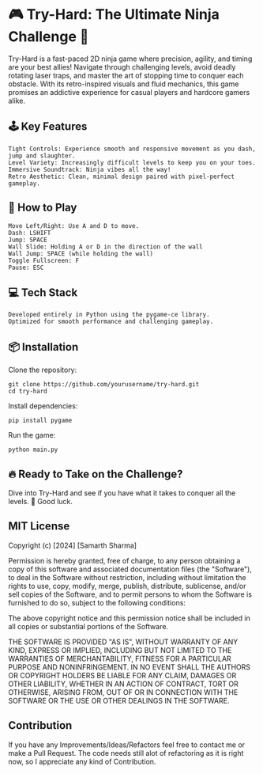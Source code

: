 <h1>🎮 Try-Hard: The Ultimate Ninja Challenge 🥷</h1>

Try-Hard is a fast-paced 2D ninja game where precision, agility, and timing are your best allies! Navigate through challenging levels, avoid deadly rotating laser traps, and master the art of stopping time to conquer each obstacle. With its retro-inspired visuals and fluid mechanics, this game promises an addictive experience for casual players and hardcore gamers alike.
<h2>🕹️ Key Features</h2>

    Tight Controls: Experience smooth and responsive movement as you dash, jump and slaughter.
    Level Variety: Increasingly difficult levels to keep you on your toes.
    Immersive Soundtrack: Ninja vibes all the way!
    Retro Aesthetic: Clean, minimal design paired with pixel-perfect gameplay.

<h2>🚀 How to Play</h2>

    Move Left/Right: Use A and D to move.
    Dash: LSHIFT
    Jump: SPACE
    Wall Slide: Holding A or D in the direction of the wall
    Wall Jump: SPACE (while holding the wall)
    Toggle Fullscreen: F
    Pause: ESC
    
<h2>💻 Tech Stack</h2>

    Developed entirely in Python using the pygame-ce library.
    Optimized for smooth performance and challenging gameplay.


<h2>📦 Installation</h2>
Clone the repository:

    git clone https://github.com/yourusername/try-hard.git
    cd try-hard

Install dependencies:

    pip install pygame

Run the game:

    python main.py

    
<h2>🔥 Ready to Take on the Challenge?</h2>

Dive into Try-Hard and see if you have what it takes to conquer all the levels. 🥷 Good luck.

<h2>MIT License</h2>

Copyright (c) [2024] [Samarth Sharma]

Permission is hereby granted, free of charge, to any person obtaining a copy
of this software and associated documentation files (the "Software"), to deal
in the Software without restriction, including without limitation the rights
to use, copy, modify, merge, publish, distribute, sublicense, and/or sell
copies of the Software, and to permit persons to whom the Software is
furnished to do so, subject to the following conditions:

The above copyright notice and this permission notice shall be included in all
copies or substantial portions of the Software.

THE SOFTWARE IS PROVIDED "AS IS", WITHOUT WARRANTY OF ANY KIND, EXPRESS OR
IMPLIED, INCLUDING BUT NOT LIMITED TO THE WARRANTIES OF MERCHANTABILITY,
FITNESS FOR A PARTICULAR PURPOSE AND NONINFRINGEMENT. IN NO EVENT SHALL THE
AUTHORS OR COPYRIGHT HOLDERS BE LIABLE FOR ANY CLAIM, DAMAGES OR OTHER
LIABILITY, WHETHER IN AN ACTION OF CONTRACT, TORT OR OTHERWISE, ARISING FROM,
OUT OF OR IN CONNECTION WITH THE SOFTWARE OR THE USE OR OTHER DEALINGS IN THE
SOFTWARE.




<h2>Contribution</h2>
If you have any Improvements/Ideas/Refactors feel free to contact me or make a Pull Request. The code needs still alot of refactoring as it is right now, so I appreciate any kind of Contribution.

